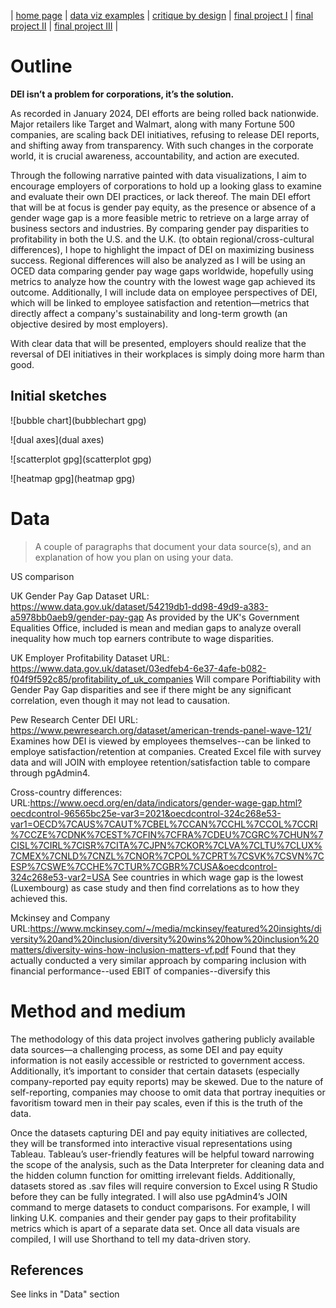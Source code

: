 | [home page](https://cmustudent.github.io/tswd-portfolio-templates/) | [data viz examples](dataviz-examples) | [critique by design](critique-by-design) | [final project I](final-project-part-one) | [final project II](final-project-part-two) | [final project III](final-project-part-three) |




# Outline

 **DEI isn’t a problem for corporations, it’s the solution.**

As recorded in January 2024, DEI efforts are being rolled back nationwide. Major retailers like Target and Walmart, along with many Fortune 500 companies, are scaling back DEI initiatives, refusing to release DEI reports, and shifting away from transparency. With such changes in the corporate world, it is crucial awareness, accountability, and action are executed. 

Through the following narrative painted with data visualizations, I aim to encourage employers of corporations to hold up a looking glass to examine and evaluate their own DEI practices, or lack thereof. The main DEI effort that will be at focus is gender pay equity, as the presence or absence of a gender wage gap is a more feasible metric to retrieve on a large array of business sectors and industries. By comparing gender pay disparities to profitability in both the U.S. and the U.K. (to obtain regional/cross-cultural differences), I hope to highlight the impact of DEI on maximizing business success. Regional differences will also be analyzed as I will be using an OCED data comparing gender pay wage gaps worldwide, hopefully using metrics to analyze how the country with the lowest wage gap achieved its outcome.  Additionally, I will include data on employee perspectives of DEI, which will be linked to employee satisfaction and retention—metrics that directly affect a company's sustainability and long-term growth (an objective desired by most employers).

With clear data that will be presented, employers should realize that the reversal of DEI initiatives in their workplaces is simply doing more harm than good.




## Initial sketches

![bubble chart](bubblechart gpg)

![dual axes](dual axes)

![scatterplot gpg](scatterplot gpg)

![heatmap gpg](heatmap gpg)

# Data
> A couple of paragraphs that document your data source(s), and an explanation of how you plan on using your data. 

US comparison

UK Gender Pay Gap Dataset
 URL: https://www.data.gov.uk/dataset/54219db1-dd98-49d9-a383-a5978bb0aeb9/gender-pay-gap
 As provided by the UK's Government Equalities Office, included is mean and median gaps to analyze overall inequality how much top earners contribute to wage disparities. 


UK Employer Profitability Dataset
 URL: https://www.data.gov.uk/dataset/03edfeb4-6e37-4afe-b082-f04f9f592c85/profitability_of_uk_companies
 Will compare Poriftiability with Gender Pay Gap disparities and see if there might be any significant correlation, even  though it may not lead to causation. 


Pew Research Center DEI
 URL: https://www.pewresearch.org/dataset/american-trends-panel-wave-121/ 
 Examines how DEI is viewed by employees themselves--can be linked to employe satisfaction/retention at companies. Created Excel file with survey data and will JOIN with employee retention/satisfaction table to compare through pgAdmin4. 
  
Cross-country differences: 
 URL:https://www.oecd.org/en/data/indicators/gender-wage-gap.html?oecdcontrol-96565bc25e-var3=2021&oecdcontrol-324c268e53-var1=OECD%7CAUS%7CAUT%7CBEL%7CCAN%7CCHL%7CCOL%7CCRI%7CCZE%7CDNK%7CEST%7CFIN%7CFRA%7CDEU%7CGRC%7CHUN%7CISL%7CIRL%7CISR%7CITA%7CJPN%7CKOR%7CLVA%7CLTU%7CLUX%7CMEX%7CNLD%7CNZL%7CNOR%7CPOL%7CPRT%7CSVK%7CSVN%7CESP%7CSWE%7CCHE%7CTUR%7CGBR%7CUSA&oecdcontrol-324c268e53-var2=USA
See countries in which wage gap is the lowest (Luxembourg) as case study and then find correlations as to how they achieved this. 

Mckinsey and Company
URL:https://www.mckinsey.com/~/media/mckinsey/featured%20insights/diversity%20and%20inclusion/diversity%20wins%20how%20inclusion%20matters/diversity-wins-how-inclusion-matters-vf.pdf
  Found that they actually conducted a very similar approach by comparing inclusion with financial performance--used EBIT of companies--diversify this
  



# Method and medium

The methodology of this data project involves gathering publicly available data sources—a challenging process, as some DEI and pay equity information is not easily accessible or restricted to government access. Additionally, it’s important to consider that certain datasets (especially company-reported pay equity reports) may be skewed. Due to the nature of self-reporting, companies may choose to omit data that portray inequities or favoritism toward men in their pay scales, even if this is the truth of the data. 

Once the datasets capturing DEI and pay equity initiatives are collected, they will be transformed into interactive visual representations using Tableau. Tableau’s user-friendly features will be helpful toward narrowing the scope of the analysis, such as the Data Interpreter for cleaning data and the hidden column function for omitting irrelevant fields. Additionally, datasets stored as .sav files will require conversion to Excel using R Studio before they can be fully integrated. I will also use pgAdmin4’s JOIN command to merge datasets to conduct comparisons. For example, I will linking U.K. companies and their gender pay gaps to their profitability metrics which is apart of a separate data set. Once all data visuals are compiled, I will use Shorthand to tell my data-driven story.


## References
See links in "Data" section

